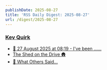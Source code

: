 ```yaml
---
publishDate: 2025-08-27
title: 'RSS Daily Digest: 2025-08-27'
url: /digest/2025-08-27
---
```


### [Kev Quirk](https://kevquirk.com/)

  * [
                  📝 27 August 2025 at 08:19 - I've been …...              ](https://kevquirk.com/notes/20250827-0819)
  * [
                  The Shed on the Drive 🛖              ](https://kevquirk.com/blog/the-shed-on-the-drive)
  * [
                  💭 What Others Said...              ](https://kevquirk.com/blog/what-others-said)
  
